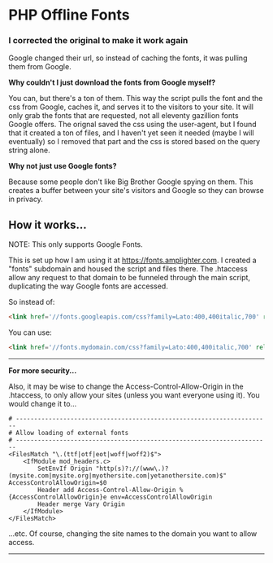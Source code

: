 PHP Offline  Fonts 
==================

### **I corrected the original to make it work again**

Google changed their url, so instead of caching the fonts, it was pulling them from Google.

**Why couldn't I just download the fonts from Google myself?**

You can, but there's a ton of them. This way the script pulls the font and the css from Google, caches it, and serves it to the visitors to your site. It will only grab the fonts that are requested, not all eleventy gazillion fonts Google offers. The orignal saved the css using the user-agent, but I found that it created a ton of files, and I haven't yet seen it needed (maybe I will eventually) so I removed that part and the css is stored based on the query string alone.

**Why not just use Google fonts?**

Because some people don't like Big Brother Google spying on them. This creates a buffer between your site's visitors and Google so they can browse in privacy.

How it works...
------
NOTE: This only supports Google Fonts. 

This is set up how I am using it at https://fonts.amplighter.com. I created a "fonts" subdomain and housed the script and files there. The .htaccess allow any request to that domain to be funneled through the main script, duplicating the way Google fonts are accessed. 

So instead of:
```html
<link href='//fonts.googleapis.com/css?family=Lato:400,400italic,700' rel='stylesheet' type='text/css'>
```
You can use:
```html
<link href='//fonts.mydomain.com/css?family=Lato:400,400italic,700' rel='stylesheet' type='text/css'>
```
-----

**For more security...**

 Also, it may be wise to change the Access-Control-Allow-Origin in the .htaccess, to only allow your sites (unless you want everyone using it). You would change it to...
 
```
# ----------------------------------------------------------------------
# Allow loading of external fonts
# ----------------------------------------------------------------------
<FilesMatch "\.(ttf|otf|eot|woff|woff2)$">
    <IfModule mod_headers.c>
        SetEnvIf Origin "http(s)?://(www\.)?(mysite.com|mysite.org|myothersite.com|yetanothersite.com)$" AccessControlAllowOrigin=$0
        Header add Access-Control-Allow-Origin %{AccessControlAllowOrigin}e env=AccessControlAllowOrigin
        Header merge Vary Origin
    </IfModule>
</FilesMatch>
```
 ...etc. Of course, changing the site names to the domain you want to allow access.
 
 -----




